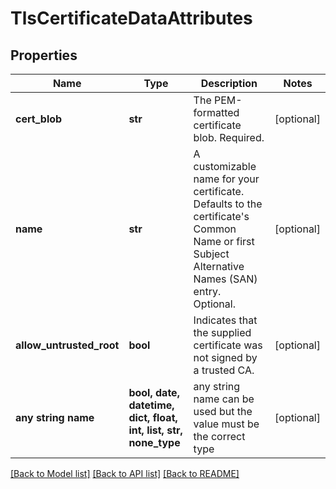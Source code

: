 # TlsCertificateDataAttributes


## Properties
Name | Type | Description | Notes
------------ | ------------- | ------------- | -------------
**cert_blob** | **str** | The PEM-formatted certificate blob. Required. | [optional] 
**name** | **str** | A customizable name for your certificate. Defaults to the certificate&#39;s Common Name or first Subject Alternative Names (SAN) entry. Optional. | [optional] 
**allow_untrusted_root** | **bool** | Indicates that the supplied certificate was not signed by a trusted CA. | [optional] 
**any string name** | **bool, date, datetime, dict, float, int, list, str, none_type** | any string name can be used but the value must be the correct type | [optional]

[[Back to Model list]](../README.md#documentation-for-models) [[Back to API list]](../README.md#documentation-for-api-endpoints) [[Back to README]](../README.md)



